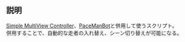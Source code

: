 ## 説明
[Simple MultiView Controller](https://github.com/mebuki117/Simple-MultiView-Controller)、[PaceManBot](https://github.com/PaceMan-MCSR/pacemanbot)と併用して使うスクリプト。  
併用することで、自動的な走者の入れ替え、シーン切り替えが可能になる。
